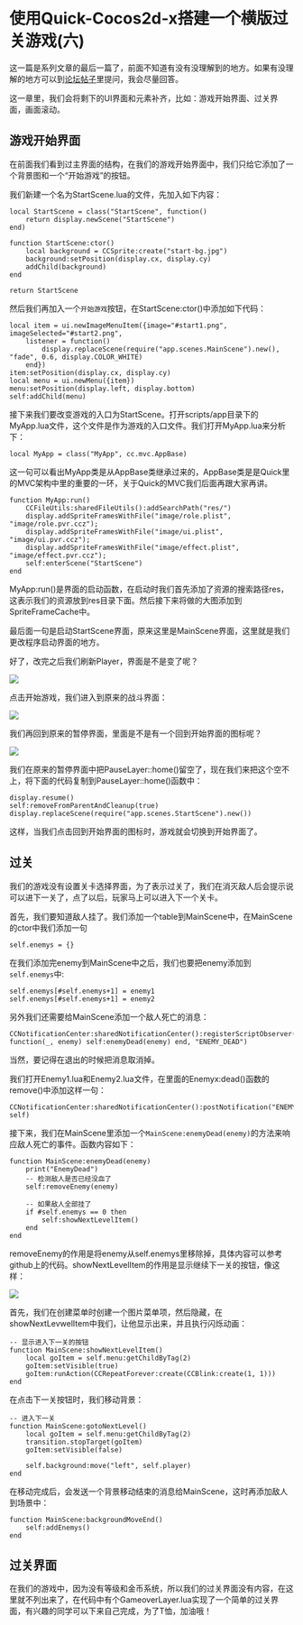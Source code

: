 # 使用Quick-Cocos2d-x搭建一个横版过关游戏(六)

这一篇是系列文章的最后一篇了，前面不知道有没有没理解到的地方。如果有没理解的地方可以到[论坛帖子](http://www.cocoachina.com/bbs/read.php?tid=217304)里提问，我会尽量回答。

这一章里，我们会将剩下的UI界面和元素补齐，比如：游戏开始界面、过关界面，画面滚动。

## 游戏开始界面

在前面我们看到过主界面的结构，在我们的游戏开始界面中，我们只给它添加了一个背景图和一个“开始游戏”的按钮。

我们新建一个名为StartScene.lua的文件，先加入如下内容：
	
    local StartScene = class("StartScene", function()
        return display.newScene("StartScene")
    end)
    
    function StartScene:ctor()
        local background = CCSprite:create("start-bg.jpg")
        background:setPosition(display.cx, display.cy)
        addChild(background)
    end
    
    return StartScene
    
然后我们再加入一个`开始游戏`按钮，在StartScene:ctor()中添加如下代码：

	
    local item = ui.newImageMenuItem({image="#start1.png", imageSelected="#start2.png",
        listener = function()
            display.replaceScene(require("app.scenes.MainScene").new(), "fade", 0.6, display.COLOR_WHITE)
        end})
    item:setPosition(display.cx, display.cy)
    local menu = ui.newMenu({item})
    menu:setPosition(display.left, display.bottom)
    self:addChild(menu)
    
接下来我们要改变游戏的入口为StartScene。打开scripts/app目录下的MyApp.lua文件，这个文件是作为游戏的入口文件。我们打开MyApp.lua来分析下：

	local MyApp = class("MyApp", cc.mvc.AppBase)
	
这一句可以看出MyApp类是从AppBase类继承过来的，AppBase类是是Quick里的MVC架构中里的重要的一环，关于Quick的MVC我们后面再跟大家再讲。

	function MyApp:run()
    	CCFileUtils:sharedFileUtils():addSearchPath("res/")
    	display.addSpriteFramesWithFile("image/role.plist", "image/role.pvr.ccz");
    	display.addSpriteFramesWithFile("image/ui.plist", "image/ui.pvr.ccz");
    	display.addSpriteFramesWithFile("image/effect.plist", "image/effect.pvr.ccz");
    	self:enterScene("StartScene")
	end
	
MyApp:run()是界面的启动函数，在启动时我们首先添加了资源的搜索路径res，这表示我们的资源放到res目录下面。然后接下来将做的大图添加到SpriteFrameCache中。

最后面一句是启动StartScene界面，原来这里是MainScene界面，这里就是我们更改程序启动界面的地方。

好了，改完之后我们刷新Player，界面是不是变了呢？

![](./res/start.png)

点击开始游戏，我们进入到原来的战斗界面：

![](./res/fight.png)

我们再回到原来的暂停界面，里面是不是有一个回到开始界面的图标呢？

![](./res/home.png)

我们在原来的暂停界面中把PauseLayer::home()留空了，现在我们来把这个空不上，将下面的代码复制到PauseLayer::home()函数中：
	
	display.resume()
	self:removeFromParentAndCleanup(true)
    display.replaceScene(require("app.scenes.StartScene").new())

这样，当我们点击回到开始界面的图标时，游戏就会切换到开始界面了。

## 过关

我们的游戏没有设置关卡选择界面，为了表示过关了，我们在消灭敌人后会提示说可以进下一关了，点了以后，玩家马上可以进入下一个关卡。

首先，我们要知道敌人挂了。我们添加一个table到MainScene中，在MainScene的ctor中我们添加一句	

	self.enemys = {}

在我们添加完enemy到MainScene中之后，我们也要把enemy添加到`self.enemys`中:

	self.enemys[#self.enemys+1] = enemy1
	self.enemys[#self.enemys+1] = enemy2
	
另外我们还需要给MainScene添加一个敌人死亡的消息：
	
	CCNotificationCenter:sharedNotificationCenter():registerScriptObserver(nil, function(_, enemy) self:enemyDead(enemy) end, "ENEMY_DEAD")
	
当然，要记得在退出的时候把消息取消掉。


我们打开Enemy1.lua和Enemy2.lua文件，在里面的Enemyx:dead()函数的remove()中添加这样一句：
	
	CCNotificationCenter:sharedNotificationCenter():postNotification("ENEMY_DEAD", self)

接下来，我们在MainScene里添加一个`MainScene:enemyDead(enemy)`的方法来响应敌人死亡的事件。函数内容如下：

	function MainScene:enemyDead(enemy)
    	print("EnemyDead")
    	-- 检测敌人是否已经没血了
    	self:removeEnemy(enemy)

    	-- 如果敌人全部挂了
    	if #self.enemys == 0 then
        	self:showNextLevelItem()
    	end
	end

removeEnemy的作用是将enemy从self.enemys里移除掉，具体内容可以参考github上的代码。showNextLevelItem的作用是显示继续下一关的按钮，像这样：

![](./res/go.png)

首先，我们在创建菜单时创建一个图片菜单项，然后隐藏，在showNextLevwelItem中我们，让他显示出来，并且执行闪烁动画：

	-- 显示进入下一关的按钮
	function MainScene:showNextLevelItem()
    	local goItem = self.menu:getChildByTag(2)
    	goItem:setVisible(true)
    	goItem:runAction(CCRepeatForever:create(CCBlink:create(1, 1)))
	end

在点击下一关按钮时，我们移动背景：

	-- 进入下一关
	function MainScene:gotoNextLevel()
    	local goItem = self.menu:getChildByTag(2)
    	transition.stopTarget(goItem)
    	goItem:setVisible(false)

    	self.background:move("left", self.player)
	end
	
在移动完成后，会发送一个背景移动结束的消息给MainScene，这时再添加敌人到场景中：

	function MainScene:backgroundMoveEnd()
    	self:addEnemys()
	end
	
## 过关界面

在我们的游戏中，因为没有等级和金币系统，所以我们的过关界面没有内容，在这里就不列出来了，在代码中有个GameoverLayer.lua实现了一个简单的过关界面，有兴趣的同学可以下来自己完成，为了T恤，加油哦！